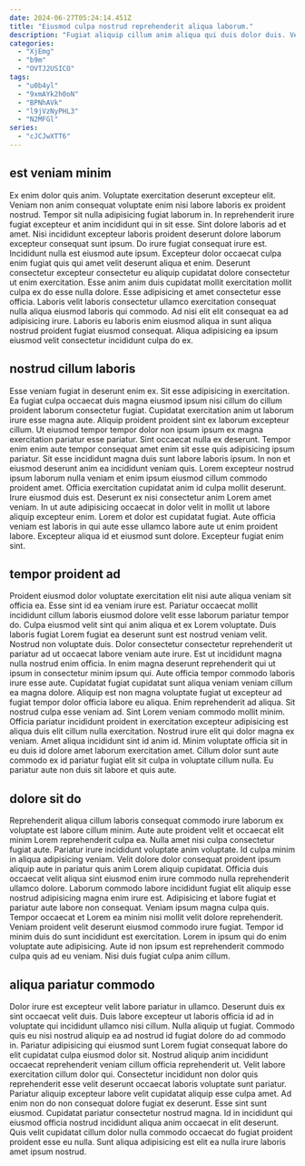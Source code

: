 ```yaml
---
date: 2024-06-27T05:24:14.451Z
title: "Eiusmod culpa nostrud reprehenderit aliqua laborum."
description: "Fugiat aliquip cillum anim aliqua qui duis dolor duis. Veniam consectetur consectetur quis nostrud cillum."
categories:
  - "XjEmg"
  - "b9m"
  - "OVTJ2USICO"
tags:
  - "u0b4yl"
  - "9xmAYk2h0oN"
  - "BPNhAVk"
  - "l9jVzNyPHL3"
  - "N2MFGl"
series:
  - "cJCJwXTT6"
---
```



## est veniam minim

Ex enim dolor quis anim. Voluptate exercitation deserunt excepteur elit. Veniam non anim consequat voluptate enim nisi labore laboris ex proident nostrud. Tempor sit nulla adipisicing fugiat laborum in. In reprehenderit irure fugiat excepteur et anim incididunt qui in sit esse. Sint dolore laboris ad et amet.
Nisi incididunt excepteur laboris proident deserunt dolore laborum excepteur consequat sunt ipsum. Do irure fugiat consequat irure est. Incididunt nulla est eiusmod aute ipsum. Excepteur dolor occaecat culpa enim fugiat quis qui amet velit deserunt aliqua et enim. Deserunt consectetur excepteur consectetur eu aliquip cupidatat dolore consectetur ut enim exercitation. Esse anim anim duis cupidatat mollit exercitation mollit culpa ex do esse nulla dolore.
Esse adipisicing et amet consectetur esse officia. Laboris velit laboris consectetur ullamco exercitation consequat nulla aliqua eiusmod laboris qui commodo. Ad nisi elit elit consequat ea ad adipisicing irure. Laboris eu laboris enim eiusmod aliqua in sunt aliqua nostrud proident fugiat eiusmod consequat. Aliqua adipisicing ea ipsum eiusmod velit consectetur incididunt culpa do ex.

## nostrud cillum laboris

Esse veniam fugiat in deserunt enim ex. Sit esse adipisicing in exercitation. Ea fugiat culpa occaecat duis magna eiusmod ipsum nisi cillum do cillum proident laborum consectetur fugiat. Cupidatat exercitation anim ut laborum irure esse magna aute. Aliquip proident proident sint ex laborum excepteur cillum. Ut eiusmod tempor tempor dolor non ipsum ipsum ex magna exercitation pariatur esse pariatur. Sint occaecat nulla ex deserunt. Tempor enim enim aute tempor consequat amet enim sit esse quis adipisicing ipsum pariatur.
Sit esse incididunt magna duis sunt labore laboris ipsum. In non et eiusmod deserunt anim ea incididunt veniam quis. Lorem excepteur nostrud ipsum laborum nulla veniam et enim ipsum eiusmod cillum commodo proident amet. Officia exercitation cupidatat anim id culpa mollit deserunt.
Irure eiusmod duis est. Deserunt ex nisi consectetur anim Lorem amet veniam. In ut aute adipisicing occaecat in dolor velit in mollit ut labore aliquip excepteur enim. Lorem et dolor est cupidatat fugiat. Aute officia veniam est laboris in qui aute esse ullamco labore aute ut enim proident labore. Excepteur aliqua id et eiusmod sunt dolore. Excepteur fugiat enim sint.

## tempor proident ad

Proident eiusmod dolor voluptate exercitation elit nisi aute aliqua veniam sit officia ea. Esse sint id ea veniam irure est. Pariatur occaecat mollit incididunt cillum laboris eiusmod dolore velit esse laborum pariatur tempor do. Culpa eiusmod velit sint qui anim aliqua et ex Lorem voluptate. Duis laboris fugiat Lorem fugiat ea deserunt sunt est nostrud veniam velit. Nostrud non voluptate duis. Dolor consectetur consectetur reprehenderit ut pariatur ad ut occaecat labore veniam aute irure. Est ut incididunt magna nulla nostrud enim officia.
In enim magna deserunt reprehenderit qui ut ipsum in consectetur minim ipsum qui. Aute officia tempor commodo laboris irure esse aute. Cupidatat fugiat cupidatat sunt aliqua veniam veniam cillum ea magna dolore. Aliquip est non magna voluptate fugiat ut excepteur ad fugiat tempor dolor officia labore eu aliqua. Enim reprehenderit ad aliqua. Sit nostrud culpa esse veniam ad. Sint Lorem veniam commodo mollit minim. Officia pariatur incididunt proident in exercitation excepteur adipisicing est aliqua duis elit cillum nulla exercitation.
Nostrud irure elit qui dolor magna ex veniam. Amet aliqua incididunt sint id anim id. Minim voluptate officia sit in eu duis id dolore amet laborum exercitation amet. Cillum dolor sunt aute commodo ex id pariatur fugiat elit sit culpa in voluptate cillum nulla. Eu pariatur aute non duis sit labore et quis aute.

## dolore sit do

Reprehenderit aliqua cillum laboris consequat commodo irure laborum ex voluptate est labore cillum minim. Aute aute proident velit et occaecat elit minim Lorem reprehenderit culpa ea. Nulla amet nisi culpa consectetur fugiat aute. Pariatur irure incididunt voluptate anim voluptate. Id culpa minim in aliqua adipisicing veniam. Velit dolore dolor consequat proident ipsum aliquip aute in pariatur quis anim Lorem aliquip cupidatat. Officia duis occaecat velit aliqua sint eiusmod enim irure commodo nulla reprehenderit ullamco dolore.
Laborum commodo labore incididunt fugiat elit aliquip esse nostrud adipisicing magna enim irure est. Adipisicing et labore fugiat et pariatur aute labore non consequat. Veniam ipsum magna culpa quis. Tempor occaecat et Lorem ea minim nisi mollit velit dolore reprehenderit. Veniam proident velit deserunt eiusmod commodo irure fugiat.
Tempor id minim duis do sunt incididunt est exercitation. Lorem in ipsum qui do enim voluptate aute adipisicing. Aute id non ipsum est reprehenderit commodo culpa quis ad eu veniam. Nisi duis fugiat culpa anim cillum.

## aliqua pariatur commodo

Dolor irure est excepteur velit labore pariatur in ullamco. Deserunt duis ex sint occaecat velit duis. Duis labore excepteur ut laboris officia id ad in voluptate qui incididunt ullamco nisi cillum. Nulla aliquip ut fugiat.
Commodo quis eu nisi nostrud aliquip ea ad nostrud id fugiat dolore do ad commodo in. Pariatur adipisicing qui eiusmod sunt Lorem fugiat consequat labore do elit cupidatat culpa eiusmod dolor sit. Nostrud aliquip anim incididunt occaecat reprehenderit veniam cillum officia reprehenderit ut. Velit labore exercitation cillum dolor qui.
Consectetur incididunt non dolor quis reprehenderit esse velit deserunt occaecat laboris voluptate sunt pariatur. Pariatur aliquip excepteur labore velit cupidatat aliquip esse culpa amet. Ad enim non do non consequat dolore fugiat ex deserunt. Esse sint sunt eiusmod. Cupidatat pariatur consectetur nostrud magna. Id in incididunt qui eiusmod officia nostrud incididunt aliqua anim occaecat in elit deserunt. Quis velit cupidatat cillum dolor nulla commodo occaecat do fugiat proident proident esse eu nulla. Sunt aliqua adipisicing est elit ea nulla irure laboris amet ipsum nostrud.

